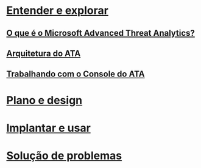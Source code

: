 # [Entender e explorar](what-is-ata.md)
## [O que é o Microsoft Advanced Threat Analytics?](what-is-ata.md)
## [Arquitetura do ATA](ata-architecture.md)
## [Trabalhando com o Console do ATA](working-with-ata-console.md)
# [Plano e design](/advanced-threat-analytics/plandesign/ata-capacity-planning)
# [Implantar e usar](/advanced-threat-analytics/deployuse/install-ata)
# [Solução de problemas](/advanced-threat-analytics/troubleshoot/troubleshooting-ata-using-logs)


<!--HONumber=Apr16_HO2-->


